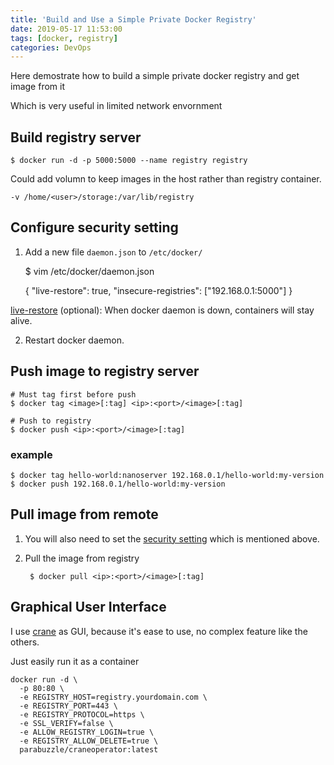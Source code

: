 ```yaml
---
title: 'Build and Use a Simple Private Docker Registry'
date: 2019-05-17 11:53:00
tags: [docker, registry]
categories: DevOps
---
```


Here demostrate how to build a simple private docker registry and get image from it

Which is very useful in limited network envornment

<!--More-->

## Build registry server

    $ docker run -d -p 5000:5000 --name registry registry

Could add volumn to keep images in the host rather than registry container.

    -v /home/<user>/storage:/var/lib/registry

## Configure security setting

1. Add a new file `daemon.json` to `/etc/docker/`

    $ vim /etc/docker/daemon.json

    {
      "live-restore": true,
      "insecure-registries": ["192.168.0.1:5000"]
    }

[live-restore](https://docs.docker.com/config/containers/live-restore/) (optional): When docker daemon is down, containers will stay alive.

2. Restart docker daemon.

## Push image to registry server

    # Must tag first before push
    $ docker tag <image>[:tag] <ip>:<port>/<image>[:tag]
    
    # Push to registry
    $ docker push <ip>:<port>/<image>[:tag]

### example 

    $ docker tag hello-world:nanoserver 192.168.0.1/hello-world:my-version
    $ docker push 192.168.0.1/hello-world:my-version

## Pull image from remote

1. You will also need to set the [security setting](#configure-security-setting) which is mentioned above.

2. Pull the image from registry

        $ docker pull <ip>:<port>/<image>[:tag]

## Graphical User Interface

I use [crane](https://hub.docker.com/r/parabuzzle/craneoperator/) as GUI, because it's ease to use, no complex feature like the others.

Just easily run it as a container

    docker run -d \
      -p 80:80 \
      -e REGISTRY_HOST=registry.yourdomain.com \
      -e REGISTRY_PORT=443 \
      -e REGISTRY_PROTOCOL=https \
      -e SSL_VERIFY=false \
      -e ALLOW_REGISTRY_LOGIN=true \
      -e REGISTRY_ALLOW_DELETE=true \
      parabuzzle/craneoperator:latest
